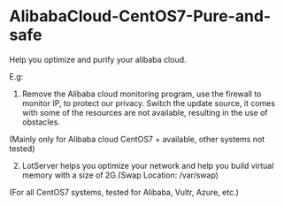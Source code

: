 # AlibabaCloud-CentOS7-Pure-and-safe
Help you optimize and purify your alibaba cloud.

E.g:
1. Remove the Alibaba cloud monitoring program, use the firewall to monitor IP, to protect our privacy. 
Switch the update source, it comes with some of the resources are not available, resulting in the use of obstacles.

  (Mainly only for Alibaba cloud CentOS7 + available, other systems not tested)

2. LotServer helps you optimize your network and help you build virtual memory with a size of 2G.(Swap Location: /var/swap)

  (For all CentOS7 systems, tested for Alibaba, Vultr, Azure, etc.)
